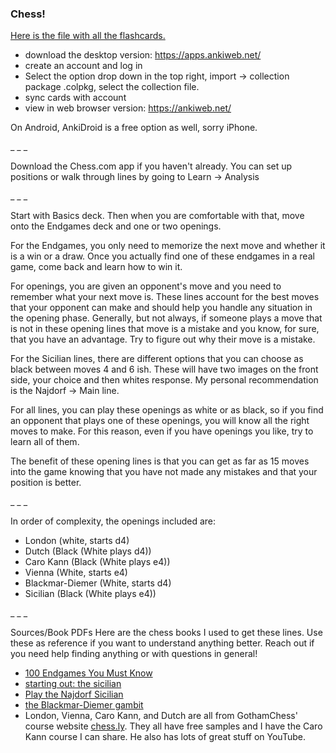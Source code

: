 ### Chess!


[Here is the file with all the flashcards.](https://drive.google.com/file/d/1Fx0eYd-LrRZDWJ_WmWmSwu79QYB1Rn-1/view?usp=drivesdk)

 - download the desktop version: https://apps.ankiweb.net/
 - create an account and log in
 - Select the option drop down in the top right, import -> collection package .colpkg, select the collection file.
 - sync cards with account
 - view in web browser version: https://ankiweb.net/


On Android, AnkiDroid is a free option as well, sorry iPhone.

_
_
_

Download the Chess.com app if you haven't already. You can set up positions or walk through lines by going to Learn -> Analysis

_
_
_

Start with Basics deck. Then when you are comfortable with that, move onto the Endgames deck and one or two openings.

For the Endgames, you only need to memorize the next move and whether it is a win or a draw. Once you actually find one of these endgames in a real game, come back and learn how to win it.

For openings, you are given an opponent's move and you need to remember what your next move is. These lines account for the best moves that your opponent can make and should help you handle any situation in the opening phase. Generally, but not always, if someone plays a move that is not in these opening lines that move is a mistake and you know, for sure, that you have an advantage. Try to figure out why their move is a mistake.

For the Sicilian lines, there are different options that you can choose as black between moves 4 and 6 ish. These will have two images on the front side, your choice and then whites response. My personal recommendation is the Najdorf -> Main line.


For all lines, you can play these openings as white or as black, so if you find an opponent that plays one of these openings, you will know all the right moves to make. For this reason, even if you have openings you like, try to learn all of them.

The benefit of these opening lines is that you can get as far as 15 moves into the game knowing that you have not made any mistakes and that your position is better.

_
_
_


In order of complexity, the openings included are:
- London (white, starts d4)
- Dutch (Black (White plays d4))
- Caro Kann (Black (White plays e4))
- Vienna (White, starts e4)
- Blackmar-Diemer (White, starts d4)
- Sicilian (Black (White plays e4))

_
_
_

Sources/Book PDFs
Here are the chess books I used to get these lines. Use these as reference if you want to understand anything better. Reach out if you need help finding anything or with questions in general!
- [100 Endgames You Must Know](https://drive.google.com/file/d/1KpTR3p1jnNtMEoFWMSmpmTL37t8fFBSN/view?usp=sharing)
- [starting out: the sicilian](https://drive.google.com/file/d/1p879gwDD3bsBBFDfyG3fcnBwqDWhABMQ/view?usp=sharing)
- [Play the Najdorf Sicilian](https://drive.google.com/file/d/1f5eM_7IlhMP34OFYSRR3_aLYqb3xhsn6/view?usp=sharing)
- [the Blackmar-Diemer gambit](https://drive.google.com/file/d/19YQ5vQaKjG6-rzfue_DnOElXxLyG8gtt/view?usp=sharing)
- London, Vienna, Caro Kann, and Dutch are all from GothamChess' course website [chess.ly](chess.ly). They all have free samples and I have the Caro Kann course I can share. He also has lots of great stuff on YouTube.

